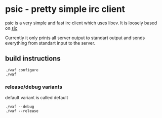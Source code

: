 # psic - pretty simple irc client

psic is a very simple and fast irc client which uses libev. It is loosely based
on [sic](http://tools.suckless.org/sic)

Currently it only prints all server output to standart output and sends
everything from standart input to the server.

## build instructions

	./waf configure
	./waf

### release/debug variants

default variant is called default

	./waf --debug
	./waf --release

